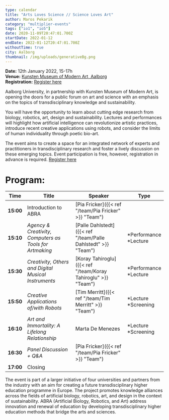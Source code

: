 ```yaml
---
type: calendar
title: "Arts Loves Science // Science Loves Art"
author: Maros Pekarik
category: "multiplier-events"
tags: ["io1", "io5"]
date: 2020-11-09T20:47:01.700Z
startDate: 2022-01-12
endDate: 2022-01-12T20:47:01.700Z
withoutTime: true
city: Aalborg
thumbnail: /img/uploads/generativeBg.png
---
```

**Date:** 12th January 2022, 15-17h\
**Venue:** [Kunsten Museum of Modern Art, Aalborg](https://goo.gl/maps/EHXqv3s21xHkwbrPA)\
**Registration:** [Register here](https://forms.office.com/pages/responsepage.aspx?id=Sbrb9QbOb0msPgzxQ2HZNGGQF6EnzCpLmHl4vVt0SDJUN0RMS1VJUlAzRThMWVFEUFFaQlpNU1Q1TC4u&web=1&wdLOR=c1AB347BA-5791-0A49-8E80-C11F040AF3A6)

Aalborg University, in partnership with Kunsten Museum of Modern Art, is opening the doors for a public forum on art and science with an emphasis on the topics of transdisciplinary knowledge and sustainability.

You will have the opportunity to learn about cutting edge research from biology, robotics, art, design and sustainability. Lectures and performances will highlight how artificial intelligence can revolutionize artistic practices, introduce recent creative applications using robots, and consider the limits of human individuality through poetic bio-art.

The event aims to create a space for an integrated network of experts and practitioners in transdisciplinary research and foster a lively discussion on these emerging topics. Event participation is free, however, registration in advance is required. [Register here](https://forms.office.com/pages/responsepage.aspx?id=Sbrb9QbOb0msPgzxQ2HZNGGQF6EnzCpLmHl4vVt0SDJUN0RMS1VJUlAzRThMWVFEUFFaQlpNU1Q1TC4u&web=1&wdLOR=c1AB347BA-5791-0A49-8E80-C11F040AF3A6)

# Program:

| Time | Title | Speaker | Type |
|-------|------------------------|----|-|
| **15:00** | Introduction to ABRA  | [Pia Fricker]({{< ref "/team/Pia Fricker" >}} "Team")  |
| **15:10** | _Agency & Creativity, Computers as Tools for Artmaking_ | [Palle Dahlstedt]({{< ref "/team/Palle Dahlstedt" >}} "Team") | *Performance <br/> *Lecture |
| **15:30** | _Creativity, Others and Digital Musical Instruments_    | [Koray Tahiroglu]({{< ref "/team/Koray Tahiroglu" >}} "Team") | *Performance <br/> *Lecture |
| **15:50** | _Creative Applications of/with Robots_ | [Tim Merritt]({{< ref "/team/Tim Merritt" >}} "Team") | *Lecture <br> *Screening |
| **16:10** | _Art and Immortality: A Lifelong Relationship_ | Marta De Menezes | *Lecture <br> *Screening |
| **16:30** | _Panel Discussion + Q&A_ | [Pia Fricker]({{< ref "/team/Pia Fricker" >}} "Team")  |
| **17:00** | Closing                | |

The event is part of a larger initiative of four universities and partners from the industry with an aim for creating a future transdisciplinary higher education programme in Europe. The project promotes knowledge alliances across the fields of artificial biology, robotics, art, and design in the context of sustainability. ABRA (Artificial Biology, Robotics, and Art) address innovation and renewal of education by developing transdisciplinary higher education methods that bridge the arts and sciences.

<!-- **Topic 1: Palle Dahlstedt** *“Agency & Creativity, Computers as Tools for Artmaking”*, (Lecture/Performance; Chalmers, NSU)

**Topic 2: Koray Tahiroglu**  *“Creativity, Others and Digital Musical Instruments”* (Lecture/Performance)

**Topic 3: Tim Merritt** *“Creative Applications of/with Robots”* (Lecture/Screening; compilation of works by AALTO, AAU, Trento + Kunsten projects)

**Topic 4: Marta De Menezes** *“Art and Immortality: A Lifelong Relationship”* (Lecture/Screening) -->


<!-- ABRA will participate and contribute to the event by disseminating the project, its current findings and presentation of the results for the intellectual outputs (1 and 2), and advertise and recruit participation for the **IO-5 (Exhibition: What Trans Knowledge Looks Like)** and **Multiplier Event 4 : the public exhibition** to be held in June 2023.

### Outputs
1. ABRA\_Hub -->
